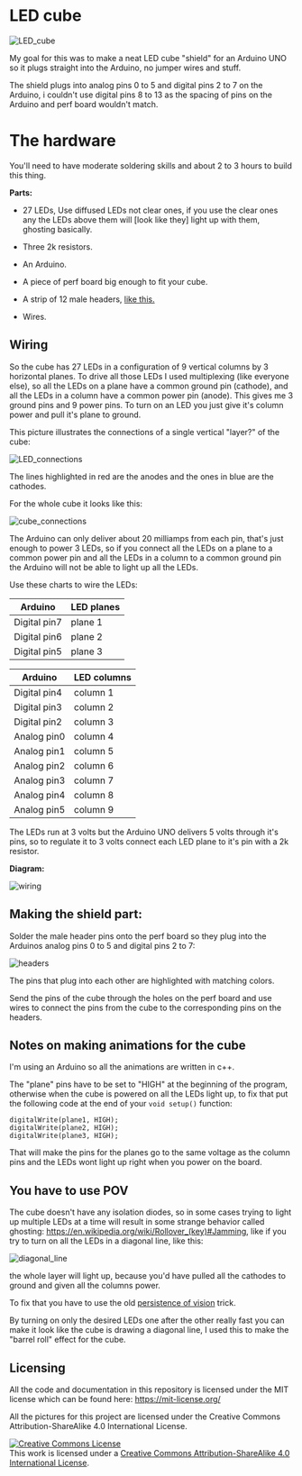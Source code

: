 # LED cube

![LED_cube](https://aaalearn.mystagingwebsite.com/wp-content/uploads/2018/05/featured.png)

My goal for this was to make a neat LED cube "shield" for an Arduino UNO so it plugs straight into
the Arduino, no jumper wires and stuff.

The shield plugs into analog pins 0 to 5 and digital pins 2 to 7 on the Arduino, i couldn't use
digital pins 8 to 13 as the spacing of pins on the Arduino and perf board wouldn't match.

# The hardware

You'll need to have moderate soldering skills and about 2 to 3 hours to build this thing.

**Parts:**

* 27 LEDs, Use diffused LEDs not clear ones, if you use the clear ones any the
  LEDs above them will [look like they] light up with them, ghosting basically.

* Three 2k resistors.

* An Arduino.

* A piece of perf board big enough to fit your cube.

* A strip of 12 male headers, [like this.](https://duckduckgo.com/?q=male+headers&t=ffab&atb=v100-7&iax=images&ia=images&iai=http%3A%2F%2Fktechnics.com%2Fwp-content%2Fuploads%2F2016%2F02%2F1x26_male_pin.jpg)

* Wires.

## Wiring

So the cube has 27 LEDs in a configuration of 9 vertical columns by 3 horizontal planes.
To drive all those LEDs I used multiplexing (like everyone else), so all the LEDs on a
plane have a common ground pin (cathode), and all the LEDs in a column have a common power pin (anode).
This gives me 3 ground pins and 9 power pins.
To turn on an LED you just give it's column power and pull it's plane to ground.

This picture illustrates the connections of a single vertical "layer?" of the cube:

![LED_connections](https://aaalearn.mystagingwebsite.com/wp-content/uploads/2018/05/led_connections.png)

The lines highlighted in red are the anodes and the ones in blue are the cathodes.

For the whole cube it looks like this:

![cube_connections](https://aaalearn.mystagingwebsite.com/wp-content/uploads/2018/05/multiplexing2.jpg)


The Arduino can only deliver about 20 milliamps from each pin, that's just enough
to power 3 LEDs, so if you connect all the LEDs on a plane to a common power pin and all the
LEDs in a column to a common ground pin the Arduino will not be able to light up all the LEDs.

Use these charts to wire the LEDs:

Arduino      |      LED planes
-------------|------------------
Digital pin7 |      plane 1
Digital pin6 |      plane 2
Digital pin5 |      plane 3


Arduino      |      LED columns
-------------|------------------
Digital pin4 |      column 1
Digital pin3 |      column 2
Digital pin2 |      column 3
Analog pin0  |      column 4
Analog pin1  |      column 5
Analog pin2  |      column 6
Analog pin3  |      column 7
Analog pin4  |      column 8
Analog pin5  |      column 9

The LEDs run at 3 volts but the Arduino UNO delivers 5 volts through it's pins,
so to regulate it to 3 volts connect each LED plane to it's pin with a 2k resistor.

**Diagram:**

![wiring](https://aaalearn.mystagingwebsite.com/wp-content/uploads/2018/05/led_cube_wiring.png)

## Making the shield part:

Solder the male header pins onto the perf board so they plug into the Arduinos analog pins 0 to 5
and digital pins 2 to 7:

![headers](https://aaalearn.mystagingwebsite.com/wp-content/uploads/2018/05/sheild_headers.png)

The pins that plug into each other are highlighted with matching colors.

Send the pins of the cube through the holes on the perf board and use wires to connect the
pins from the cube to the corresponding pins on the headers.

## Notes on making animations for the cube

I'm using an Arduino so all the animations are written in c++.

The "plane" pins have to be set to "HIGH" at the beginning of the program, otherwise
when the cube is powered on all the LEDs light up, to fix that put the following
code at the end of your `void setup()` function:

```
digitalWrite(plane1, HIGH);
digitalWrite(plane2, HIGH);
digitalWrite(plane3, HIGH);
```

That will make the pins for the planes go to the same voltage as the column pins
and the LEDs wont light up right when you power on the board.

## You have to use POV
The cube doesn't have any isolation diodes, so in some cases trying to light up
multiple LEDs at a time will result in some strange behavior called ghosting: https://en.wikipedia.org/wiki/Rollover_(key)#Jamming,
like if you try to turn on all the LEDs in a diagonal line, like this:

![diagonal_line](https://aaalearn.mystagingwebsite.com/wp-content/uploads/2018/05/diagonal.png)

the whole layer will light up, because you'd have pulled all the cathodes to ground and given all the columns power.

To fix that you have to use the old [persistence of vision](https://en.wikipedia.org/wiki/Persistence_of_vision) trick.

By turning on only the desired LEDs one after the other really fast you can make it look
like the cube is drawing a diagonal line, I used this to make the "barrel roll" effect for the cube.


## Licensing

All the code and documentation in this repository is licensed under the MIT license which can be found here: https://mit-license.org/

All the pictures for this project are licensed under the Creative Commons Attribution-ShareAlike 4.0 International License.

<a rel="license" href="http://creativecommons.org/licenses/by-sa/4.0/"><img alt="Creative Commons License" style="border-width:0" src="https://i.creativecommons.org/l/by-sa/4.0/88x31.png" /></a><br />This work is licensed under a <a rel="license" href="http://creativecommons.org/licenses/by-sa/4.0/">Creative Commons Attribution-ShareAlike 4.0 International License</a>.
